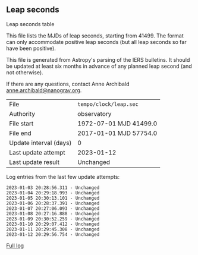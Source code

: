 
## Leap seconds

Leap seconds table

This file lists the MJDs of leap seconds, starting from 41499.
The format can only accommodate positive leap seconds (but all
leap seconds so far have been positive).

This file is generated from Astropy's parsing of the IERS
bulletins. It should be updated at least six months in advance
of any planned leap second (and not otherwise).

If there are any questions, contact Anne Archibald
<anne.archibald@nanograv.org>.

|     |     |
|:--- |:--- |
| File | `tempo/clock/leap.sec` |
| Authority | observatory |
| File start | 1972-07-01 MJD 41499.0 |
| File end | 2017-01-01 MJD 57754.0 |
| Update interval (days) | 0 |
| Last update attempt | 2023-01-12 |
| Last update result | Unchanged |

Log entries from the last few update attempts:
```
2023-01-03 20:28:56.311 - Unchanged
2023-01-04 20:29:18.993 - Unchanged
2023-01-05 20:30:13.101 - Unchanged
2023-01-06 20:28:37.391 - Unchanged
2023-01-07 20:27:06.093 - Unchanged
2023-01-08 20:27:16.888 - Unchanged
2023-01-09 20:30:52.259 - Unchanged
2023-01-10 20:29:07.412 - Unchanged
2023-01-11 20:29:45.308 - Unchanged
2023-01-12 20:29:56.754 - Unchanged
```
[Full log](https://raw.githubusercontent.com/ipta/pulsar-clock-corrections/main/log/tempo/clock/leap.sec.log)
